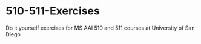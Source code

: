 # 510-511-Exercises
Do it yourself exercises for MS AAI 510 and 511 courses at University of San Diego
